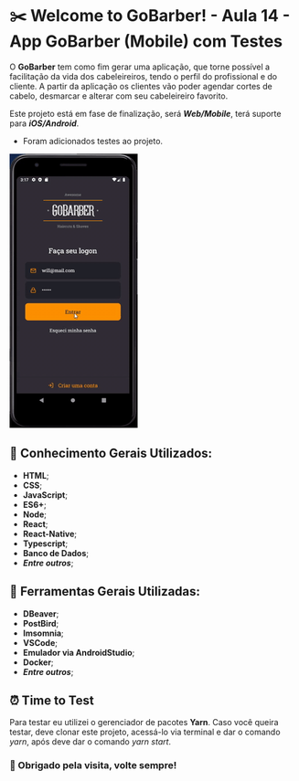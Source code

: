 # :scissors: Welcome to GoBarber! - Aula 14 - App GoBarber (Mobile) com Testes

O **GoBarber** tem como fim gerar uma aplicação, que torne possível a facilitação da vida dos cabeleireiros, tendo o perfil do profissional e do cliente. A partir da aplicação os clientes vão poder agendar cortes de cabelo, desmarcar e alterar com seu cabeleireiro favorito.

Este projeto está em fase de finalização, será ***Web/Mobile***, terá suporte para ***iOS/Android***.

* Foram adicionados testes ao projeto.

![Imagem](https://github.com/willbp/Bootcamp-GoStack11-rocketseat/blob/master/Nivel05/14finalizando-gobarber-app-CTestes/images/app.gif)

## :book: Conhecimento Gerais Utilizados:

- **HTML**;
- **CSS**;
- **JavaScript**;
- **ES6+**;
- **Node**;
- **React**;
- **React-Native**;
- **Typescript**;
- **Banco de Dados**;
- ***Entre outros***;

## :wrench: Ferramentas Gerais Utilizadas:

- **DBeaver**;
- **PostBird**;
- **Imsomnia**;
- **VSCode**;
- **Emulador via AndroidStudio**;
- **Docker**;
- ***Entre outros***;


## :alarm_clock: Time to Test

Para testar eu utilizei o gerenciador de pacotes **Yarn**. Caso você queira testar, deve clonar este projeto, acessá-lo via terminal e dar o comando *yarn*, após deve dar o comando *yarn start*.


### :heart_decoration: Obrigado pela visita, volte sempre!

